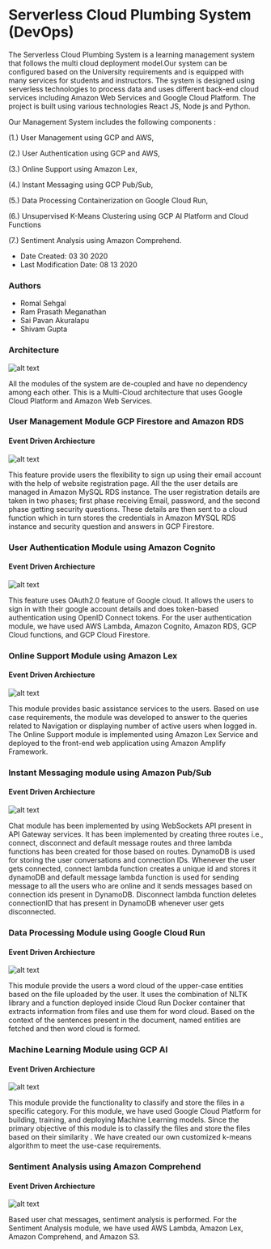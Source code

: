 # Serverless Cloud Plumbing System (DevOps) 

The Serverless Cloud Plumbing System is a learning management system that follows the multi cloud deployment model.Our system can be configured based on the University requirements and is equipped with many services for students and instructors. The system is designed using serverless technologies to process data and uses different back-end cloud services including Amazon Web Services and Google Cloud Platform. The project is built using various technologies React JS, Node js and Python.   

Our Management System includes the following components :
   
(1.) User Management using GCP and AWS, 

(2.) User Authentication using GCP and AWS,  

(3.) Online Support using Amazon Lex,  

(4.) Instant Messaging using GCP Pub/Sub,  

(5.) Data Processing Containerization on Google Cloud Run,  

(6.) Unsupervised K-Means Clustering using GCP AI Platform and Cloud Functions

(7.) Sentiment Analysis using Amazon Comprehend. 


* Date Created: 03 30 2020
* Last Modification Date: 08 13 2020

### Authors

* Romal Sehgal 
* Ram Prasath Meganathan 
* Sai Pavan Akuralapu 
* Shivam Gupta


### Architecture 

![alt text](https://github.com/sehgalromal/Serverless-Cloud-Plumbing-System/blob/master/Architecture_Screenshots/Overall_Architecture.png)

All the modules of the system are de-coupled and have no dependency among each other. This is a Multi-Cloud architecture that uses Google Cloud Platform and Amazon Web Services. 


### User Management Module GCP Firestore and Amazon RDS

#### Event Driven Archiecture

![alt text](https://github.com/sehgalromal/Serverless-Cloud-Plumbing-System/blob/master/Architecture_Screenshots/signup.png)


This feature provide users the flexibility to sign up using their email account with the help of website registration page. All the the user details are managed in Amazon MySQL RDS instance. The user registration details are taken in two phases; first phase receiving Email, password, and the second phase getting security questions. These details are then sent to a cloud function which in turn stores the credentials in Amazon MYSQL RDS instance and security question and answers in GCP Firestore. 


### User Authentication Module using Amazon Cognito 

#### Event Driven Archiecture

![alt text](https://github.com/sehgalromal/Serverless-Cloud-Plumbing-System/blob/master/Architecture_Screenshots/image18.png)
	   
This feature uses OAuth2.0 feature of Google cloud. It allows the users to sign in with their google account details and does token-based authentication using OpenID Connect tokens. For the user authentication module, we have used AWS Lambda, Amazon Cognito, Amazon RDS, GCP Cloud functions, and GCP Cloud Firestore.  

### Online Support Module using Amazon Lex 

#### Event Driven Archiecture

![alt text](https://github.com/sehgalromal/Serverless-Cloud-Plumbing-System/blob/master/Architecture_Screenshots/image18.png)

This module provides basic assistance services to the users. Based on use case requirements, the module was developed to answer to the queries related to Navigation or displaying number of active users when logged in. The Online Support module is implemented using Amazon Lex Service and deployed to the front-end web application using Amazon Amplify Framework. 


### Instant Messaging module using Amazon Pub/Sub

#### Event Driven Archiecture

![alt text](https://github.com/sehgalromal/Serverless-Cloud-Plumbing-System/blob/master/Architecture_Screenshots/image40.png)


Chat module has been implemented by using WebSockets API present in API Gateway services. It has been implemented by creating three routes i.e., connect, disconnect and default message routes and three lambda functions has been created for those based on routes. DynamoDB is used for storing the user conversations and connection IDs. Whenever the user gets connected, connect lambda function creates a unique id and stores it dynamoDB and default message lambda function is used for sending message to all the users who are online and it sends messages based on connection ids present in DynamoDB. Disconnect lambda function deletes connectionID that has  present in DynamoDB whenever user gets disconnected. 


### Data Processing Module using Google Cloud Run 

#### Event Driven Archiecture

![alt text](https://github.com/sehgalromal/Serverless-Cloud-Plumbing-System/blob/master/Architecture_Screenshots/image50.png)

This module provide the users a word cloud of the upper-case entities based on the file uploaded by the user. It uses the combination of NLTK library and  a function deployed inside Cloud Run Docker container that extracts information from files and use them for word cloud. Based on the context of the sentences present in the document, named entities are fetched and then word cloud is formed. 

### Machine Learning Module using GCP AI

#### Event Driven Archiecture

![alt text](https://github.com/sehgalromal/Serverless-Cloud-Plumbing-System/blob/master/Architecture_Screenshots/image55.png)

This module provide the functionality to classify and store the files in a specific category. For this module, we have used Google Cloud Platform for building, training, and deploying Machine Learning models. Since the primary objective of this module is to classify the files and store the files based on their similarity . We have created our own customized k-means algorithm to meet the use-case requirements.  


### Sentiment Analysis using Amazon Comprehend 

#### Event Driven Archiecture

![alt text](https://github.com/sehgalromal/Serverless-Cloud-Plumbing-System/blob/master/Architecture_Screenshots/image67.png)

Based user chat messages, sentiment analysis is performed. For the Sentiment Analysis module, we have used AWS Lambda, Amazon Lex, Amazon Comprehend, and Amazon S3.  






